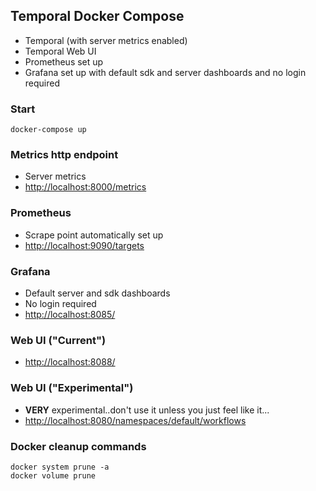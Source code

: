 ## Temporal Docker Compose

* Temporal (with server metrics enabled)
* Temporal Web UI
* Prometheus set up
* Grafana set up with default sdk and server dashboards and no login required

### Start

    docker-compose up

### Metrics http endpoint

* Server metrics
* [http://localhost:8000/metrics](http://localhost:8000/metrics)

### Prometheus

* Scrape point automatically set up
* [http://localhost:9090/targets](http://localhost:9090/targets)

### Grafana

* Default server and sdk dashboards
* No login required
* [http://localhost:8085/](http://localhost:8085/)

### Web UI ("Current")

* [http://localhost:8088/](http://localhost:8088/)

### Web UI ("Experimental")

* **VERY** experimental..don't use it unless you just feel like it...
* [http://localhost:8080/namespaces/default/workflows](http://localhost:8080/namespaces/default/workflows)

### Docker cleanup commands
    docker system prune -a
    docker volume prune
